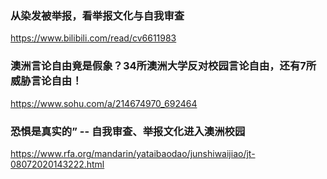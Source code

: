 ### 从染发被举报，看举报文化与自我审查
https://www.bilibili.com/read/cv6611983

### 澳洲言论自由竟是假象？34所澳洲大学反对校园言论自由，还有7所威胁言论自由！
https://www.sohu.com/a/214674970_692464

### 恐惧是真实的” -- 自我审查、举报文化进入澳洲校园
https://www.rfa.org/mandarin/yataibaodao/junshiwaijiao/jt-08072020143222.html
